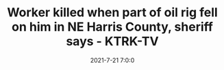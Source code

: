 ---
"title": "Worker killed when part of oil rig fell on him in NE Harris County, sheriff says - KTRK-TV"
"date": "2021-7-21 7:0:0"
"feed_name": "GOOGLENEWSINDUSTRIAL"
"feed_website": "https://news.google.com/search?q=industrial%2Bincident&hl=en-US&gl=US&ceid=US:en"
"feed_rss": "https://news.google.com/rss/search?q=industrial%2Bincident&hl=en-US&gl=US&ceid=US:en"
"link": "https://abc13.com/worker-killed-in-industrial-accident-oil-rig-death-man-while-working-on-harris-county-investigation/10901927/"
"file": "_posts/2021-1-1-0ec1eeb7fb6a11711a3be323a8755a82439b3a91.md"
"accident": "1"
"drilling": "1"
"dead": "1"
"injured": "0"
---